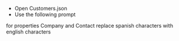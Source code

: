 ﻿- Open Customers.json
- Use the following prompt

for properties Company and Contact replace spanish characters with english characters
